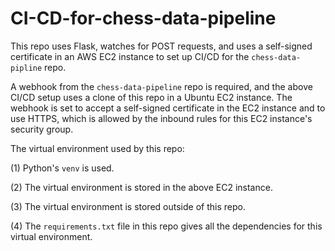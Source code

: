 # CI-CD-for-chess-data-pipeline

This repo uses Flask, watches for POST requests, and uses a self-signed certificate in an AWS EC2 instance to set up CI/CD for the `chess-data-pipline` repo.

A webhook from the `chess-data-pipeline` repo is required, and the above CI/CD setup uses a clone of this repo in a Ubuntu EC2 instance. The webhook is set to accept a self-signed certificate in the EC2 instance and to use HTTPS, which is allowed by the inbound rules for this EC2 instance's security group.

The virtual environment used by this repo:

(1)  Python's `venv` is used.

(2)  The virtual environment is stored in the above EC2 instance.

(3)  The virtual environment is stored outside of this repo.

(4)  The `requirements.txt` file in this repo gives all the dependencies for this virtual environment.
